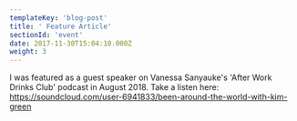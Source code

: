 ```yaml
---
templateKey: 'blog-post'
title: ' Feature Article'
sectionId: 'event'
date: 2017-11-30T15:04:10.000Z
weight: 3
---
```


I was featured as a guest speaker on Vanessa Sanyauke's 'After Work Drinks Club' podcast in August 2018. Take a listen  here: 
https://soundcloud.com/user-6941833/been-around-the-world-with-kim-green